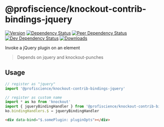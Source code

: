 # @profiscience/knockout-contrib-bindings-jquery

[![Version][npm-version-shield]][npm]
[![Dependency Status][david-dm-shield]][david-dm]
[![Peer Dependency Status][david-dm-peer-shield]][david-dm-peer]
[![Dev Dependency Status][david-dm-dev-shield]][david-dm-dev]
[![Downloads][npm-stats-shield]][npm-stats]

[david-dm]: https://david-dm.org/Profiscience/knockout-contrib?path=packages/bindings.jquery
[david-dm-shield]: https://david-dm.org/Profiscience/knockout-contrib/status.svg?path=packages/bindings.jquery

[david-dm-peer]: https://david-dm.org/Profiscience/knockout-contrib?path=packages/bindings.jquery&type=peer
[david-dm-peer-shield]: https://david-dm.org/Profiscience/knockout-contrib/peer-status.svg?path=packages/bindings.jquery

[david-dm-dev]: https://david-dm.org/Profiscience/knockout-contrib?path=packages/bindings.jquery&type=dev
[david-dm-dev-shield]: https://david-dm.org/Profiscience/knockout-contrib/dev-status.svg?path=packages/bindings.jquery

[npm]: https://www.npmjs.com/package/@profiscience/knockout-contrib-bindings-jquery
[npm-version-shield]: https://img.shields.io/npm/v/@profiscience/knockout-contrib-bindings-jquery.svg

[npm-stats]: http://npm-stat.com/charts.html?package=@profiscience/knockout-contrib-bindings-jquery&author=&from=&to=
[npm-stats-shield]: https://img.shields.io/npm/dt/@profiscience/knockout-contrib-bindings-jquery.svg?maxAge=2592000

Invoke a jQuery plugin on an element

> Depends on jquery and knockout-punches

## Usage

```typescript
// register as "jquery"
import '@profiscience/knockout-contrib-bindings-jquery'

// register as custom name
import * as ko from 'knockout'
import { jqueryBindingHandler } from '@profiscience/knockout-contrib-bindings-jquery'
ko.bindingHandlers.$ = jqueryBindingHandler
```

```html
<div data-bind="$.somePlugin: pluginOpts"></div>
```